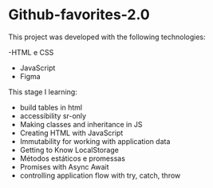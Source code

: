 # Github-favorites-2.0
This project was developed with the following technologies:

-HTML e CSS
 - JavaScript
 - Figma

This stage I learning:

 - build tables in html
 - accessibility sr-only
 - Making classes and inheritance in JS
 - Creating HTML with JavaScript
 - Immutability for working with application data
 - Getting to Know LocalStorage
 - Métodos estáticos e promessas
 - Promises with Async Await
 - controlling application flow with try, catch, throw
